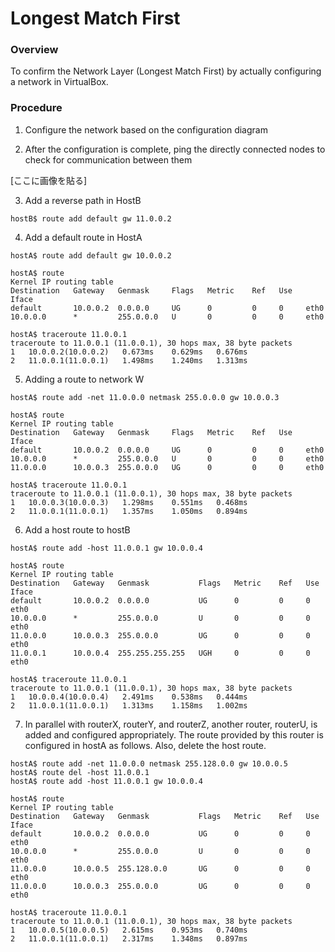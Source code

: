 # Longest	Match	First
### Overview
To confirm the Network Layer (Longest Match First) by actually configuring a network in VirtualBox.

### Procedure
1. Configure the network based on the configuration diagram 

2. After the configuration is complete, ping the directly connected nodes to check for communication between them

[ここに画像を貼る]

3. Add a reverse path in HostB

```
hostB$ route add default gw 11.0.0.2	
```

4. Add a default route in HostA

```
hostA$ route add default gw 10.0.0.2

hostA$ route
Kernel IP routing table
Destination   Gateway   Genmask     Flags   Metric    Ref   Use   Iface
default       10.0.0.2  0.0.0.0     UG      0         0     0     eth0
10.0.0.0      *         255.0.0.0   U       0         0     0     eth0

hostA$ traceroute 11.0.0.1
traceroute to 11.0.0.1 (11.0.0.1), 30 hops max, 38 byte packets
1   10.0.0.2(10.0.0.2)   0.673ms    0.629ms   0.676ms
2   11.0.0.1(11.0.0.1)   1.498ms    1.240ms   1.313ms
```

5. Adding a route to network W

```
hostA$ route add -net 11.0.0.0 netmask 255.0.0.0 gw 10.0.0.3

hostA$ route
Kernel IP routing table
Destination   Gateway   Genmask     Flags   Metric    Ref   Use   Iface
default       10.0.0.2  0.0.0.0     UG      0         0     0     eth0
10.0.0.0      *         255.0.0.0   U       0         0     0     eth0
11.0.0.0      10.0.0.3  255.0.0.0   UG      0         0     0     eth0

hostA$ traceroute 11.0.0.1
traceroute to 11.0.0.1 (11.0.0.1), 30 hops max, 38 byte packets
1   10.0.0.3(10.0.0.3)   1.298ms    0.551ms   0.468ms
2   11.0.0.1(11.0.0.1)   1.357ms    1.050ms   0.894ms
```

6. Add a host route to hostB

```
hostA$ route add -host 11.0.0.1 gw 10.0.0.4

hostA$ route
Kernel IP routing table
Destination   Gateway   Genmask           Flags   Metric    Ref   Use   Iface
default       10.0.0.2  0.0.0.0           UG      0         0     0     eth0
10.0.0.0      *         255.0.0.0         U       0         0     0     eth0
11.0.0.0      10.0.0.3  255.0.0.0         UG      0         0     0     eth0
11.0.0.1      10.0.0.4  255.255.255.255   UGH     0         0     0     eth0

hostA$ traceroute 11.0.0.1
traceroute to 11.0.0.1 (11.0.0.1), 30 hops max, 38 byte packets
1   10.0.0.4(10.0.0.4)   2.491ms    0.538ms   0.444ms
2   11.0.0.1(11.0.0.1)   1.313ms    1.158ms   1.002ms
```

7. In parallel with routerX, routerY, and routerZ, another router, routerU, is added and configured appropriately. The route provided by this router is configured in hostA as follows. Also, delete the host route.

```
hostA$ route add -net 11.0.0.0 netmask 255.128.0.0 gw 10.0.0.5
hostA$ route del -host 11.0.0.1
hostA$ route add -host 11.0.0.1 gw 10.0.0.4

hostA$ route
Kernel IP routing table
Destination   Gateway   Genmask           Flags   Metric    Ref   Use   Iface
default       10.0.0.2  0.0.0.0           UG      0         0     0     eth0
10.0.0.0      *         255.0.0.0         U       0         0     0     eth0
11.0.0.0      10.0.0.5  255.128.0.0       UG      0         0     0     eth0
11.0.0.0      10.0.0.3  255.0.0.0         UG      0         0     0     eth0

hostA$ traceroute 11.0.0.1
traceroute to 11.0.0.1 (11.0.0.1), 30 hops max, 38 byte packets
1   10.0.0.5(10.0.0.5)   2.615ms    0.953ms   0.740ms
2   11.0.0.1(11.0.0.1)   2.317ms    1.348ms   0.897ms

```
